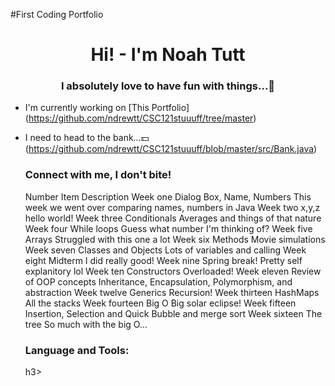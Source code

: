 #First Coding Portfolio
<h1 align="center"> Hi! - I'm Noah Tutt</h1>
<h3 align="center"> I absolutely love to have fun with things...🎈 </h3>


- I'm currently working on [This Portfolio]
  (https://github.com/ndrewtt/CSC121stuuuff/tree/master)
- I need to head to the bank...💵 (https://github.com/ndrewtt/CSC121stuuuff/blob/master/src/Bank.java)


  <h3 align = "left"> Connect with me, I don't bite!</h3>
  <p align = "left>
  Contact me if you want to contribute to my open source code.
  I really like to improve in coding, and it does make me happy. I need to   
  stay more consistent with it
    </p>

    | Number | Item | Description |
    |:------:|:----:|:-----------:|
    |Week one| Dialog Box, Name, Numbers|This week we went over comparing names, numbers in Java|
    |Week two|x,y,z|hello world!|
    |Week three|Conditionals|Averages and things of that nature|
    |Week four|While loops| Guess what number I'm thinking of?|
    |Week five|Arrays| Struggled with this one a lot|
    |Week six|Methods| Movie simulations|
    |Week seven|Classes and Objects| Lots of variables and calling|
    |Week eight|Midterm|I did really good!|
    |Week nine|Spring break!|Pretty self explanitory lol|
    |Week ten|Constructors|Overloaded!|
    |Week eleven|Review of OOP concepts| Inheritance, Encapsulation, Polymorphism, and abstraction|
    |Week twelve|Generics|Recursion!|
    |Week thirteen|HashMaps|All the stacks|
    |Week fourteen|Big O|Big solar eclipse!|
    |Week fifteen|Insertion, Selection and Quick|Bubble and merge sort|
    |Week sixteen|The tree|So much with the big O...|
  

  <h3 align="left"> Language and Tools: </h3>h3>
  <p align = "left>
    <a> </a>
    </p>
  Java and Intelij!
